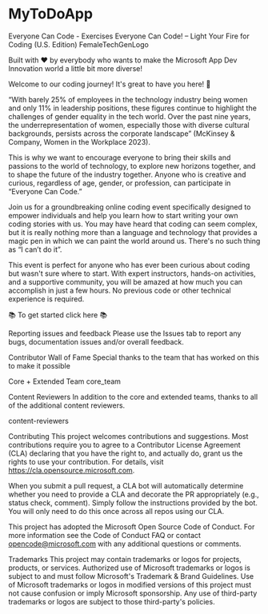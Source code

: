 # MyToDoApp
Everyone Can Code - Exercises
Everyone Can Code! – Light Your Fire for Coding (U.S. Edition)
FemaleTechGenLogo

Built with ❤ by everybody who wants to make the Microsoft App Dev Innovation world a little bit more diverse!

Welcome to our coding journey!
It's great to have you here! 🎉

“With barely 25% of employees in the technology industry being women and only 11% in leadership positions, these figures continue to highlight the challenges of gender equality in the tech world. Over the past nine years, the underrepresentation of women, especially those with diverse cultural backgrounds, persists across the corporate landscape” (McKinsey & Company, Women in the Workplace 2023).

This is why we want to encourage everyone to bring their skills and passions to the world of technology, to explore new horizons together, and to shape the future of the industry together. Anyone who is creative and curious, regardless of age, gender, or profession, can participate in “Everyone Can Code.”

Join us for a groundbreaking online coding event specifically designed to empower individuals and help you learn how to start writing your own coding stories with us. You may have heard that coding can seem complex, but it is really nothing more than a language and technology that provides a magic pen in which we can paint the world around us. There's no such thing as “I can’t do it”.

This event is perfect for anyone who has ever been curious about coding but wasn't sure where to start. With expert instructors, hands-on activities, and a supportive community, you will be amazed at how much you can accomplish in just a few hours. No previous code or other technical experience is required.

📚 To get started click here 📚


Reporting issues and feedback
Please use the Issues tab to report any bugs, documentation issues and/or overall feedback.

Contributor Wall of Fame
Special thanks to the team that has worked on this to make it possible

Core + Extended Team
core_team

Content Reviewers
In addition to the core and extended teams, thanks to all of the additional content reviewers.

content-reviewers

Contributing
This project welcomes contributions and suggestions. Most contributions require you to agree to a Contributor License Agreement (CLA) declaring that you have the right to, and actually do, grant us the rights to use your contribution. For details, visit https://cla.opensource.microsoft.com.

When you submit a pull request, a CLA bot will automatically determine whether you need to provide a CLA and decorate the PR appropriately (e.g., status check, comment). Simply follow the instructions provided by the bot. You will only need to do this once across all repos using our CLA.

This project has adopted the Microsoft Open Source Code of Conduct. For more information see the Code of Conduct FAQ or contact opencode@microsoft.com with any additional questions or comments.

Trademarks
This project may contain trademarks or logos for projects, products, or services. Authorized use of Microsoft trademarks or logos is subject to and must follow Microsoft's Trademark & Brand Guidelines. Use of Microsoft trademarks or logos in modified versions of this project must not cause confusion or imply Microsoft sponsorship. Any use of third-party trademarks or logos are subject to those third-party's policies.
